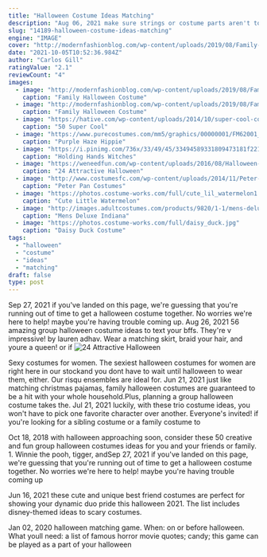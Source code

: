 ```yaml
---
title: "Halloween Costume Ideas Matching"
description: "Aug 06, 2021 make sure strings or costume parts aren't too tight on necks or impeding movement. And never, ever leave your pet unsupervised while he or she is dressed up. Whether you're looking for"
slug: "14189-halloween-costume-ideas-matching"
engine: "IMAGE"
cover: "http://modernfashionblog.com/wp-content/uploads/2019/08/Family-Halloween-Costume-Ideas-2019-5.jpg"
date: "2021-10-05T10:52:36.984Z"
author: "Carlos Gill"
ratingValue: "2.1"
reviewCount: "4"
images:
  - image: "http://modernfashionblog.com/wp-content/uploads/2019/08/Family-Halloween-Costume-Ideas-2019-5.jpg"
    caption: "Family Halloween Costume"
  - image: "http://modernfashionblog.com/wp-content/uploads/2019/08/Family-Halloween-Costume-Ideas-2019-9.jpg"
    caption: "Family Halloween Costume"
  - image: "https://hative.com/wp-content/uploads/2014/10/super-cool-costume-ideas/27-cavewoman-costume.jpg"
    caption: "50 Super Cool"
  - image: "https://www.purecostumes.com/mm5/graphics/00000001/FM62001_full_1.jpg"
    caption: "Purple Haze Hippie"
  - image: "https://i.pinimg.com/736x/33/49/45/33494589331809473181f22149dd4dbd--halloween-diy-halloween-stuff.jpg"
    caption: "Holding Hands Witches"
  - image: "https://weneedfun.com/wp-content/uploads/2016/08/Halloween-Costumes-For-Boys-19.jpg"
    caption: "24 Attractive Halloween"
  - image: "http://www.costumesfc.com/wp-content/uploads/2014/11/Peter-Pan-Costumes.jpg"
    caption: "Peter Pan Costumes"
  - image: "https://photos.costume-works.com/full/cute_lil_watermelon1.jpg"
    caption: "Cute Little Watermelon"
  - image: "http://images.adultcostumes.com/products/9820/1-1/mens-deluxe-indiana-jones-costume.jpg"
    caption: "Mens Deluxe Indiana"
  - image: "https://photos.costume-works.com/full/daisy_duck.jpg"
    caption: "Daisy Duck Costume"
tags:
  - "halloween"
  - "costume"
  - "ideas"
  - "matching"
draft: false
type: post
---
```


Sep 27, 2021 if you've landed on this page, we're guessing that you're running out of time to get a halloween costume together. No worries  we're here to help! maybe you're having trouble coming up. Aug 26, 2021 56 amazing group halloween costume ideas to text your bffs. They're v impressive! by lauren adhav.  Wear a matching skirt, braid your hair, and youre a queen! or if
![24 Attractive Halloween](https://weneedfun.com/wp-content/uploads/2016/08/Halloween-Costumes-For-Boys-19.jpg "24 Attractive Halloween")

Sexy costumes for women. The sexiest halloween costumes for women are right here in our stockand you dont have to wait until halloween to wear them, either. Our risqu ensembles are ideal for. Jun 21, 2021 just like matching christmas pajamas, family halloween costumes are guaranteed to be a hit with your whole household.Plus, planning a group halloween costume takes the. Jul 21, 2021 luckily, with these trio costume ideas, you won&#39;t have to pick one favorite character over another. Everyone&#39;s invited! if you&#39;re looking for a sibling costume or a family costume to
<!--inArticleAds-->

<!--galleryOne-->

Oct 18, 2018 with halloween approaching soon, consider these 50 creative and fun group halloween costumes ideas for you and your friends or family. 1. Winnie the pooh, tigger, andSep 27, 2021 if you've landed on this page, we're guessing that you're running out of time to get a halloween costume together. No worries  we're here to help! maybe you're having trouble coming up
<!--inArticleAds-->

<!--galleryTwo-->

Jun 16, 2021 these cute and unique best friend costumes are perfect for showing your dynamic duo pride this halloween 2021. The list includes disney-themed ideas to scary costumes.
<!--galleryThree-->

Jan 02, 2020 halloween matching game. When: on or before halloween. What youll need: a list of famous horror movie quotes; candy; this game can be played as a part of your halloween